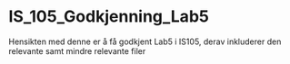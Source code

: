 # IS_105_Godkjenning_Lab5
Hensikten med denne er å få godkjent Lab5 i IS105, derav inkluderer den relevante samt mindre relevante filer
